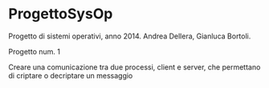 ProgettoSysOp
=============
Progetto di sistemi operativi, anno 2014.
Andrea Dellera, Gianluca Bortoli.

Progetto num. 1

Creare una comunicazione tra due processi, client e server, che permettano di criptare o decriptare un messaggio
